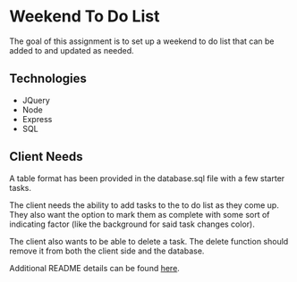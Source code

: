 # Weekend To Do List

The goal of this assignment is to set up a weekend to do list that can be added to and updated as needed. 

Technologies
-----------
* JQuery
* Node
* Express
* SQL

## Client Needs

A table format has been provided in the database.sql file with a few starter tasks. 

The client needs the ability to add tasks to the to do list as they come up. They also want the option to mark them as complete with some sort of indicating factor (like the background for said task changes color).

The client also wants to be able to delete a task. The delete function should remove it from both the client side and the database.

Additional README details can be found [here](https://github.com/PrimeAcademy/readme-template/blob/master/README.md).
